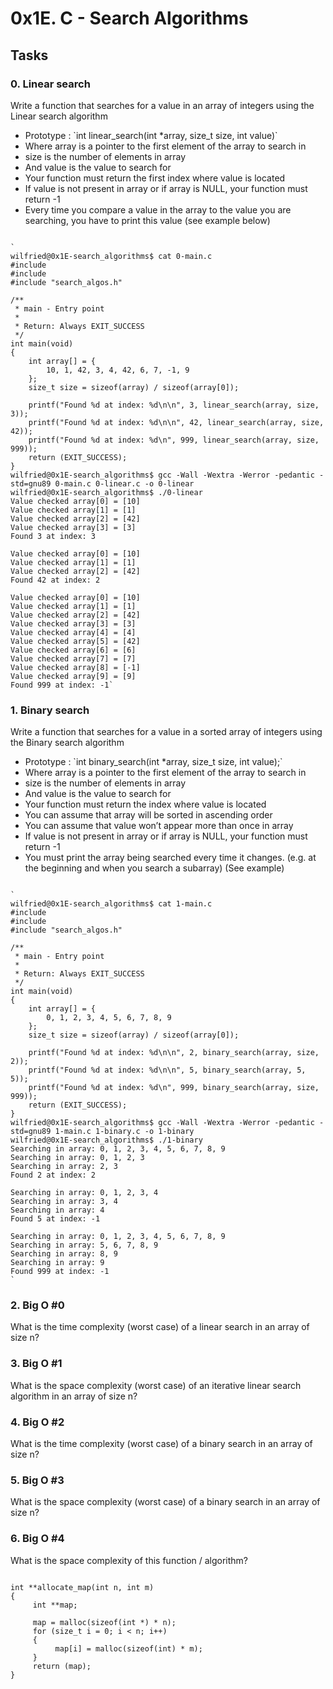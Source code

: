 # 0x1E. C - Search Algorithms

## Tasks

### 0. Linear search
Write a function that searches for a value in an array of integers using the Linear search algorithm

<ul>
<li>Prototype : `int linear_search(int *array, size_t size, int value)`</li>
<li>Where array is a pointer to the first element of the array to search in</li>
<li>size is the number of elements in array</li>
<li>And value is the value to search for</li>
<li>Your function must return the first index where value is located</li>
<li>If value is not present in array or if array is NULL, your function must return -1</li>
<li>Every time you compare a value in the array to the value you are searching, you have to print this value (see example below)</li>
</ul>

<pre><code>
`
wilfried@0x1E-search_algorithms$ cat 0-main.c 
#include <stdio.h>
#include <stdlib.h>
#include "search_algos.h"

/**
 * main - Entry point
 *
 * Return: Always EXIT_SUCCESS
 */
int main(void)
{
    int array[] = {
        10, 1, 42, 3, 4, 42, 6, 7, -1, 9
    };
    size_t size = sizeof(array) / sizeof(array[0]);

    printf("Found %d at index: %d\n\n", 3, linear_search(array, size, 3));
    printf("Found %d at index: %d\n\n", 42, linear_search(array, size, 42));
    printf("Found %d at index: %d\n", 999, linear_search(array, size, 999));
    return (EXIT_SUCCESS);
}
wilfried@0x1E-search_algorithms$ gcc -Wall -Wextra -Werror -pedantic -std=gnu89 0-main.c 0-linear.c -o 0-linear
wilfried@0x1E-search_algorithms$ ./0-linear 
Value checked array[0] = [10]
Value checked array[1] = [1]
Value checked array[2] = [42]
Value checked array[3] = [3]
Found 3 at index: 3

Value checked array[0] = [10]
Value checked array[1] = [1]
Value checked array[2] = [42]
Found 42 at index: 2

Value checked array[0] = [10]
Value checked array[1] = [1]
Value checked array[2] = [42]
Value checked array[3] = [3]
Value checked array[4] = [4]
Value checked array[5] = [42]
Value checked array[6] = [6]
Value checked array[7] = [7]
Value checked array[8] = [-1]
Value checked array[9] = [9]
Found 999 at index: -1`
</code></pre>


### 1. Binary search
Write a function that searches for a value in a sorted array of integers using the Binary search algorithm

<ul>
<li>Prototype : `int binary_search(int *array, size_t size, int value);`</li>
<li>Where array is a pointer to the first element of the array to search in</li>
<li>size is the number of elements in array</li>
<li>And value is the value to search for</li>
<li>Your function must return the index where value is located</li>
<li>You can assume that array will be sorted in ascending order</li>
<li>You can assume that value won’t appear more than once in array</li>
<li>If value is not present in array or if array is NULL, your function must return -1</li>
<li>You must print the array being searched every time it changes. (e.g. at the beginning and when you search a subarray) (See example)</li>
</ul>

<pre><code>
`
wilfried@0x1E-search_algorithms$ cat 1-main.c 
#include <stdio.h>
#include <stdlib.h>
#include "search_algos.h"

/**
 * main - Entry point
 *
 * Return: Always EXIT_SUCCESS
 */
int main(void)
{
    int array[] = {
        0, 1, 2, 3, 4, 5, 6, 7, 8, 9
    };
    size_t size = sizeof(array) / sizeof(array[0]);

    printf("Found %d at index: %d\n\n", 2, binary_search(array, size, 2));
    printf("Found %d at index: %d\n\n", 5, binary_search(array, 5, 5));
    printf("Found %d at index: %d\n", 999, binary_search(array, size, 999));
    return (EXIT_SUCCESS);
}
wilfried@0x1E-search_algorithms$ gcc -Wall -Wextra -Werror -pedantic -std=gnu89 1-main.c 1-binary.c -o 1-binary
wilfried@0x1E-search_algorithms$ ./1-binary 
Searching in array: 0, 1, 2, 3, 4, 5, 6, 7, 8, 9
Searching in array: 0, 1, 2, 3
Searching in array: 2, 3
Found 2 at index: 2

Searching in array: 0, 1, 2, 3, 4
Searching in array: 3, 4
Searching in array: 4
Found 5 at index: -1

Searching in array: 0, 1, 2, 3, 4, 5, 6, 7, 8, 9
Searching in array: 5, 6, 7, 8, 9
Searching in array: 8, 9
Searching in array: 9
Found 999 at index: -1
`
</code></pre>


### 2. Big O #0
What is the time complexity (worst case) of a linear search in an array of size n?


### 3. Big O #1
What is the space complexity (worst case) of an iterative linear search algorithm in an array of size n?


### 4. Big O #2
What is the time complexity (worst case) of a binary search in an array of size n?


### 5. Big O #3
What is the space complexity (worst case) of a binary search in an array of size n?


### 6. Big O #4
What is the space complexity of this function / algorithm?

<pre><code>
int **allocate_map(int n, int m)
{
     int **map;

     map = malloc(sizeof(int *) * n);
     for (size_t i = 0; i < n; i++)
     {
          map[i] = malloc(sizeof(int) * m);
     }
     return (map);
}
</code></pre>

